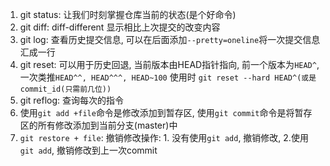 1. git status: 让我们时刻掌握仓库当前的状态(是个好命令)
2. git diff: diff-different 显示相比上次提交的改变内容
3. git log: 查看历史提交信息, 可以在后面添加`--pretty=oneline`将一次提交信息汇成一行
4. git reset: 可以用于历史回退, 当前版本由HEAD指针指向, 前一个版本为`HEAD^`, 一次类推`HEAD^^, HEAD^^^, HEAD~100`
   使用时 `git reset --hard HEAD^(或是commit_id(只需前几位))`
5. git reflog: 查询每次的指令
6. 使用`git add +file`命令是修改添加到暂存区, 使用`git commit`命令是将暂存区的所有修改添加到当前分支(master)中
7. `git restore + file`: 撤销修改操作: 1. 没有使用`git add`, 撤销修改, 2.使用`git add`, 撤销修改到上一次commit